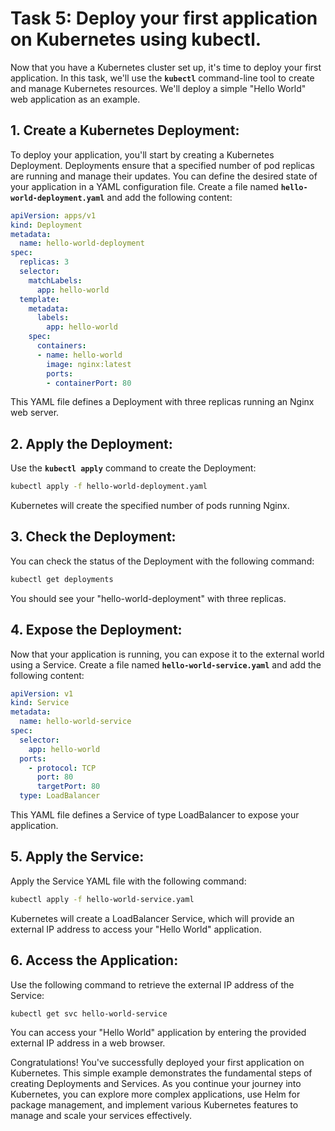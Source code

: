 # Task 5: Deploy your first application on Kubernetes using kubectl.

Now that you have a Kubernetes cluster set up, it's time to deploy your first application. In this task, we'll use the **`kubectl`** command-line tool to create and manage Kubernetes resources. We'll deploy a simple "Hello World" web application as an example.

## **1. Create a Kubernetes Deployment:**

To deploy your application, you'll start by creating a Kubernetes Deployment. Deployments ensure that a specified number of pod replicas are running and manage their updates. You can define the desired state of your application in a YAML configuration file. Create a file named **`hello-world-deployment.yaml`** and add the following content:

```yaml
apiVersion: apps/v1
kind: Deployment
metadata:
  name: hello-world-deployment
spec:
  replicas: 3
  selector:
    matchLabels:
      app: hello-world
  template:
    metadata:
      labels:
        app: hello-world
    spec:
      containers:
      - name: hello-world
        image: nginx:latest
        ports:
        - containerPort: 80
```

This YAML file defines a Deployment with three replicas running an Nginx web server.

## **2. Apply the Deployment:**

Use the **`kubectl apply`** command to create the Deployment:

```bash
kubectl apply -f hello-world-deployment.yaml
```

Kubernetes will create the specified number of pods running Nginx.

## **3. Check the Deployment:**

You can check the status of the Deployment with the following command:

```bash
kubectl get deployments
```

You should see your "hello-world-deployment" with three replicas.

## **4. Expose the Deployment:**

Now that your application is running, you can expose it to the external world using a Service. Create a file named **`hello-world-service.yaml`** and add the following content:

```yaml
apiVersion: v1
kind: Service
metadata:
  name: hello-world-service
spec:
  selector:
    app: hello-world
  ports:
    - protocol: TCP
      port: 80
      targetPort: 80
  type: LoadBalancer
```

This YAML file defines a Service of type LoadBalancer to expose your application.

## **5. Apply the Service:**

Apply the Service YAML file with the following command:

```bash
kubectl apply -f hello-world-service.yaml
```

Kubernetes will create a LoadBalancer Service, which will provide an external IP address to access your "Hello World" application.

## **6. Access the Application:**

Use the following command to retrieve the external IP address of the Service:

```bash
kubectl get svc hello-world-service
```

You can access your "Hello World" application by entering the provided external IP address in a web browser.

Congratulations! You've successfully deployed your first application on Kubernetes. This simple example demonstrates the fundamental steps of creating Deployments and Services. As you continue your journey into Kubernetes, you can explore more complex applications, use Helm for package management, and implement various Kubernetes features to manage and scale your services effectively.